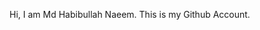 Hi, I am Md Habibullah Naeem. This is my Github Account.

<!---
Naeem-prog/Naeem-prog is a ✨ special ✨ repository because its `README.md` (this file) appears on your GitHub profile.
You can click the Preview link to take a look at your changes.
--->
